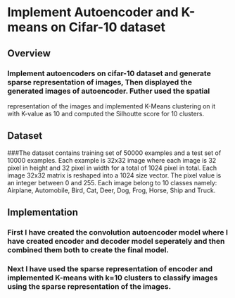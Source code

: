 # Implement Autoencoder and K-means on Cifar-10 dataset
## Overview
### Implement autoencoders on cifar-10 dataset and generate sparse representation of images, Then displayed the generated images of autoencoder. Futher used the spatial 
representation of the images and implemented K-Means clustering on it with K-value as 10 and computed the Silhoutte score for 10 clusters.

## Dataset
###The dataset contains training set of 50000 examples and a test set of 10000 examples. Each example is 32x32 image where each image is 32 pixel in height and 32 pixel in width for a total of 1024 pixel in total. Each
image 32x32 matrix is reshaped into a 1024 size vector. The pixel value is an integer between 0 and 255. Each image belong to 10 classes namely: Airplane, Automobile, Bird, Cat, Deer, Dog, Frog, Horse, Ship and Truck.

## Implementation
### First I have created the convolution autoencoder model where I have created encoder and decoder model seperately and then combined them both to create the final model. 
### Next I have used the sparse representation of encoder and implemented K-means with k=10 clusters to classify images using the sparse representation of the images.
